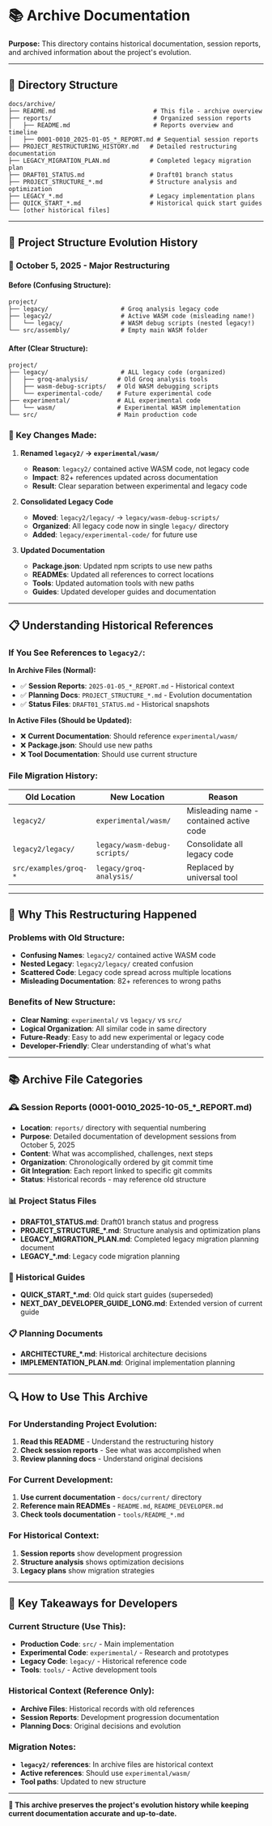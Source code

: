 # 📚 Archive Documentation

**Purpose:** This directory contains historical documentation, session reports, and archived information about the project's evolution.

---

## 📁 **Directory Structure**

```
docs/archive/
├── README.md                           # This file - archive overview
├── reports/                            # Organized session reports
│   ├── README.md                       # Reports overview and timeline
│   ├── 0001-0010_2025-01-05_*_REPORT.md # Sequential session reports
├── PROJECT_RESTRUCTURING_HISTORY.md   # Detailed restructuring documentation
├── LEGACY_MIGRATION_PLAN.md           # Completed legacy migration plan
├── DRAFT01_STATUS.md                  # Draft01 branch status
├── PROJECT_STRUCTURE_*.md             # Structure analysis and optimization
├── LEGACY_*.md                        # Legacy implementation plans
├── QUICK_START_*.md                   # Historical quick start guides
└── [other historical files]
```

---

## 🔄 **Project Structure Evolution History**

### **📅 October 5, 2025 - Major Restructuring**

#### **Before (Confusing Structure):**
```
project/
├── legacy/                    # Groq analysis legacy code
├── legacy2/                   # Active WASM code (misleading name!)
│   └── legacy/                # WASM debug scripts (nested legacy!)
└── src/assembly/              # Empty main WASM folder
```

#### **After (Clear Structure):**
```
project/
├── legacy/                    # ALL legacy code (organized)
│   ├── groq-analysis/        # Old Groq analysis tools
│   ├── wasm-debug-scripts/   # Old WASM debugging scripts
│   └── experimental-code/    # Future experimental code
├── experimental/             # ALL experimental code
│   └── wasm/                 # Experimental WASM implementation
└── src/                      # Main production code
```

### **🎯 Key Changes Made:**

1. **Renamed `legacy2/` → `experimental/wasm/`**
   - **Reason**: `legacy2/` contained active WASM code, not legacy code
   - **Impact**: 82+ references updated across documentation
   - **Result**: Clear separation between experimental and legacy code

2. **Consolidated Legacy Code**
   - **Moved**: `legacy2/legacy/` → `legacy/wasm-debug-scripts/`
   - **Organized**: All legacy code now in single `legacy/` directory
   - **Added**: `legacy/experimental-code/` for future use

3. **Updated Documentation**
   - **Package.json**: Updated npm scripts to use new paths
   - **READMEs**: Updated all references to correct locations
   - **Tools**: Updated automation tools with new paths
   - **Guides**: Updated developer guides and documentation

---

## 📋 **Understanding Historical References**

### **If You See References to `legacy2/`:**

**In Archive Files (Normal):**
- ✅ **Session Reports**: `2025-01-05_*_REPORT.md` - Historical context
- ✅ **Planning Docs**: `PROJECT_STRUCTURE_*.md` - Evolution documentation
- ✅ **Status Files**: `DRAFT01_STATUS.md` - Historical snapshots

**In Active Files (Should be Updated):**
- ❌ **Current Documentation**: Should reference `experimental/wasm/`
- ❌ **Package.json**: Should use new paths
- ❌ **Tool Documentation**: Should use current structure

### **File Migration History:**

| Old Location | New Location | Reason |
|-------------|-------------|---------|
| `legacy2/` | `experimental/wasm/` | Misleading name - contained active code |
| `legacy2/legacy/` | `legacy/wasm-debug-scripts/` | Consolidate all legacy code |
| `src/examples/groq-*` | `legacy/groq-analysis/` | Replaced by universal tool |

---

## 🎯 **Why This Restructuring Happened**

### **Problems with Old Structure:**
- **Confusing Names**: `legacy2/` contained active WASM code
- **Nested Legacy**: `legacy2/legacy/` created confusion
- **Scattered Code**: Legacy code spread across multiple locations
- **Misleading Documentation**: 82+ references to wrong paths

### **Benefits of New Structure:**
- **Clear Naming**: `experimental/` vs `legacy/` vs `src/`
- **Logical Organization**: All similar code in same directory
- **Future-Ready**: Easy to add new experimental or legacy code
- **Developer-Friendly**: Clear understanding of what's what

---

## 📚 **Archive File Categories**

### **🕰️ Session Reports (0001-0010_2025-10-05_*_REPORT.md)**
- **Location**: `reports/` directory with sequential numbering
- **Purpose**: Detailed documentation of development sessions from October 5, 2025
- **Content**: What was accomplished, challenges, next steps
- **Organization**: Chronologically ordered by git commit time
- **Git Integration**: Each report linked to specific git commits
- **Status**: Historical records - may reference old structure

### **📊 Project Status Files**
- **DRAFT01_STATUS.md**: Draft01 branch status and progress
- **PROJECT_STRUCTURE_*.md**: Structure analysis and optimization plans
- **LEGACY_MIGRATION_PLAN.md**: Completed legacy migration planning document
- **LEGACY_*.md**: Legacy code migration planning

### **🚀 Historical Guides**
- **QUICK_START_*.md**: Old quick start guides (superseded)
- **NEXT_DAY_DEVELOPER_GUIDE_LONG.md**: Extended version of current guide

### **📋 Planning Documents**
- **ARCHITECTURE_*.md**: Historical architecture decisions
- **IMPLEMENTATION_PLAN.md**: Original implementation planning

---

## 🔍 **How to Use This Archive**

### **For Understanding Project Evolution:**
1. **Read this README** - Understand the restructuring history
2. **Check session reports** - See what was accomplished when
3. **Review planning docs** - Understand original decisions

### **For Current Development:**
1. **Use current documentation** - `docs/current/` directory
2. **Reference main READMEs** - `README.md`, `README_DEVELOPER.md`
3. **Check tools documentation** - `tools/README_*.md`

### **For Historical Context:**
1. **Session reports** show development progression
2. **Structure analysis** shows optimization decisions
3. **Legacy plans** show migration strategies

---

## 🎯 **Key Takeaways for Developers**

### **Current Structure (Use This):**
- **Production Code**: `src/` - Main implementation
- **Experimental Code**: `experimental/` - Research and prototypes
- **Legacy Code**: `legacy/` - Historical reference code
- **Tools**: `tools/` - Active development tools

### **Historical Context (Reference Only):**
- **Archive Files**: Historical records with old references
- **Session Reports**: Development progression documentation
- **Planning Docs**: Original decisions and evolution

### **Migration Notes:**
- **`legacy2/` references**: In archive files are historical context
- **Active references**: Should use `experimental/wasm/`
- **Tool paths**: Updated to new structure

---

**🎯 This archive preserves the project's evolution history while keeping current documentation accurate and up-to-date.**
